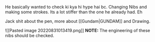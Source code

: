 He basically wanted to check ki kya hi hype hai bc. Changing Nibs and making some strokes. Its a lot stiffer than the one he already had. 
Eh

Jack shit about the pen, more about [[Gundam|GUNDAM]] and Drawing.

![[Pasted image 20220831013419.png]]
**NOTE:** The engineering of these nibs should be checked.